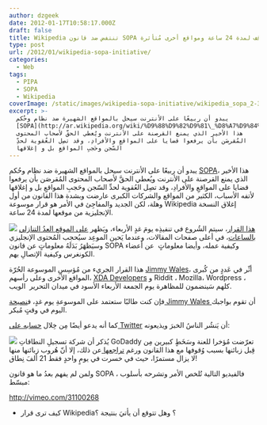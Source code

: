 ```yaml
---
author: dzgeek
date: 2012-01-17T10:58:17.000Z
draft: false
title: Wikipedia تنتفض ضد قانون SOPA وتتوقف لمدة 24 ساعة ومواقع أخرى مُتأثرة
type: post
url: /2012/01/wikipedia-sopa-initiative/
categories:
  - Web
tags:
  - PIPA
  - SOPA
  - Wikipedia
coverImage: /static/images/wikipedia-sopa-initiative/wikipedia_sopa_2-300x225.jpg
excerpt: >-
  يبدو أن ربيعًا على الأنترنت سيحل بالمواقع الشهيرة ضد نظام وحُكم
  [SOPA](http://ar.wikipedia.org/wiki/%D9%88%D9%82%D9%81\_%D8%A7%D9%84%D9%82%D8%B1%D8%B5%D9%86%D8%A9\_%D8%B9%D9%84%D9%89\_%D8%A7%D9%84%D8%A7%D9%86%D8%AA%D8%B1%D9%86%D8%AA)،
  هذا الأخير الذي يمنع القرصنة على الأنترنت ويُعطي الحقَّ لأصحاب المحتوى
  المُقرصَن بأن يرفعوا قضايا على المواقعِ والأفرادِ، وقد تصِل العُقوية لحدِّ
  السّجن وحَجبِ المواقعِ بل و إغلاقها
---
```

يبدو أن ربيعًا على الأنترنت سيحل بالمواقع الشهيرة ضد نظام وحُكم [SOPA](http://ar.wikipedia.org/wiki/%D9%88%D9%82%D9%81\_%D8%A7%D9%84%D9%82%D8%B1%D8%B5%D9%86%D8%A9\_%D8%B9%D9%84%D9%89\_%D8%A7%D9%84%D8%A7%D9%86%D8%AA%D8%B1%D9%86%D8%AA)، هذا الأخير الذي يمنع القرصنة على الأنترنت ويُعطي الحقَّ لأصحاب المحتوى المُقرصَن بأن يرفعوا قضايا على المواقعِ والأفرادِ، وقد تصِل العُقوية لحدِّ السّجن وحَجبِ المواقعِ بل و إغلاقها لأتفه الأسباب، الكثير من المواقع والشركات الكبرى عارضت وبشدة هذا القانون من أول وهلة، لكن الجديد والمفاجِئ في الأمر هو قرار موسوعة Wikipedia إغلاق النسخة الإنجليزية من موقعها لمدة 24 ساعة.

![](/static/images/wikipedia-sopa-initiative/wikipedia_sopa\_2-300x225.jpg) [هذا القرار](http://wikimediafoundation.org/wiki/English_Wikipedia_anti-SOPA_blackout)، سيتم الشُروع في تنفيذِه يومَ غدٍ الأربعاء، ويَظهر [على الموقع العدُ التنازلي بالساعات](http://en.wikipedia.org/wiki/Main_Page)، في أعلى صفحات المقالات، وعندما يَحين الموعِد سيُحجب المُحتوى الإنجليزي وسيَظهَرُ بَدَلَهُ معلوماتٍ عن قانون SOPA وكيفية عمله، وأيضا معلوماتٍ  عن أعضاء الكونغرس وكيفية الإتصالِ بهم.

هذا القرار الجريء من مُؤسِسِ الموسوعة الحُرّة [Jimmy Wales](http://en.wikipedia.org/wiki/User:Jimbo_Wales)، أثّر في عَددٍ من كُبرى المواقع الأخرى وعلى رأسهم، [XDA Developers](http://www.xda-developers.com/announcements/xda-to-go-dark-on-jan-18th-at-8am-you-can-help-bring-us-back-online/) و Riddit ، Mozilla، Wordpress ، كلهم سَينضمون للمظاهرة يوم الجمعة الأربعاء الأسود في ميدان التحرير  الويب.

فإن كنت طالبًا ستعتمد على الموسوعةِ يوم غدٍ، ف[نصيحة Jimmy Wales ](https://twitter.com/#!/jimmy_wales/statuses/158971314449809409)أن تقوم بواجبك اليوم في وقتٍ مُبكر.

كما أنه يدعو أيضًا مِن خِلال [حسابه على Twitter](https://twitter.com/#!/jimmy_wales) أن يَنشُر الناسُ الخبرَ ويذيعونه:

![](/static/images/wikipedia-sopa-initiative/jimmy.png) يُذكر أن شركة تسجيلِ النطاقاتِ GoDaddy تعرّضت مُؤخرا للعنة وسَخَطٍ كبيرين مِن قِبل زبائنها بسبب وُقوفها مع هذا القانون ورغم [تراجعها ](http://www.godaddy.com/newscenter/release-view.aspx?news_item_id=378\&isc=smtwsup)عن ذلك، إلا أنّ هُروب زبائنها منها لا يزال مستمرًا، حيث في خسرت في يومٍ واحدٍ فقط 21 ألفَ نِطاق!

ولمن لم يفهم بعدُ ما هو قانون SOPA ، فالفيديو التالية تُلخص الأمر وتشرحه بأسلوب مبسّط:

http://vimeo.com/31100268

-   كيف ترى قرار Wikipedia؟ وهل تتوقع أن يأتيَ بنتيجة ؟
